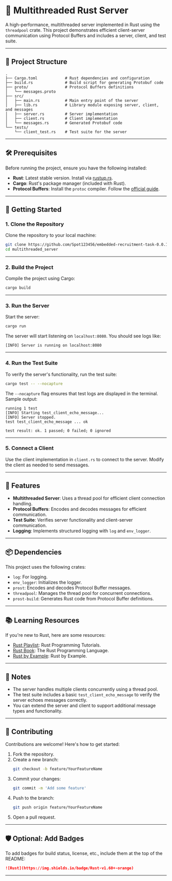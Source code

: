 
# 🚀 Multithreaded Rust Server

A high-performance, multithreaded server implemented in Rust using the `threadpool` crate. This project demonstrates efficient client-server communication using Protocol Buffers and includes a server, client, and test suite.

---

## 📂 Project Structure

```plaintext
.
├── Cargo.toml            # Rust dependencies and configuration
├── build.rs              # Build script for generating Protobuf code
├── proto/                # Protocol Buffers definitions
│   └── messages.proto
├── src/
│   ├── main.rs           # Main entry point of the server
│   ├── lib.rs            # Library module exposing server, client, and messages
│   ├── server.rs         # Server implementation
│   ├── client.rs         # Client implementation
│   └── messages.rs       # Generated Protobuf code
└── tests/
    └── client_test.rs    # Test suite for the server
```

---

## 🛠️ Prerequisites

Before running the project, ensure you have the following installed:

- **Rust**: Latest stable version. Install via [rustup.rs](https://rustup.rs/).
- **Cargo**: Rust's package manager (included with Rust).
- **Protocol Buffers**: Install the `protoc` compiler. Follow the [official guide](https://grpc.io/docs/protoc-installation/).

---

## 🚀 Getting Started

### 1. Clone the Repository

Clone the repository to your local machine:

```bash
git clone https://github.com/Spot123456/embedded-recruitment-task-0.0.1/multithreaded_server.git
cd multithreaded_server
```

---

### 2. Build the Project

Compile the project using Cargo:

```bash
cargo build
```

---

### 3. Run the Server

Start the server:

```bash
cargo run
```

The server will start listening on `localhost:8080`. You should see logs like:

```plaintext
[INFO] Server is running on localhost:8080
```

---

### 4. Run the Test Suite

To verify the server's functionality, run the test suite:

```bash
cargo test -- --nocapture
```

The `--nocapture` flag ensures that test logs are displayed in the terminal. Sample output:

```plaintext
running 1 test
[INFO] Starting test_client_echo_message...
[INFO] Server stopped.
test test_client_echo_message ... ok

test result: ok. 1 passed; 0 failed; 0 ignored
```

---

### 5. Connect a Client

Use the client implementation in `client.rs` to connect to the server. Modify the client as needed to send messages.

---

## 🧩 Features

- **Multithreaded Server**: Uses a thread pool for efficient client connection handling.
- **Protocol Buffers**: Encodes and decodes messages for efficient communication.
- **Test Suite**: Verifies server functionality and client-server communication.
- **Logging**: Implements structured logging with `log` and `env_logger`.

---

## 📦 Dependencies

This project uses the following crates:

- `log`: For logging.
- `env_logger`: Initializes the logger.
- `prost`: Encodes and decodes Protocol Buffer messages.
- `threadpool`: Manages the thread pool for concurrent connections.
- `prost-build`: Generates Rust code from Protocol Buffer definitions.

---

## 📚 Learning Resources

If you're new to Rust, here are some resources:

- [Rust Playlist](https://www.youtube.com/playlist?list=PL5dTjWUk_cPYOPWpUwmOLatvUB9ZwHH7p): Rust Programming Tutorials.
- [Rust Book](https://doc.rust-lang.org/book/): The Rust Programming Language.
- [Rust by Example](https://doc.rust-lang.org/rust-by-example/): Rust by Example.

---

## 📝 Notes

- The server handles multiple clients concurrently using a thread pool.
- The test suite includes a basic `test_client_echo_message` to verify the server echoes messages correctly.
- You can extend the server and client to support additional message types and functionality.

---

## 🙌 Contributing

Contributions are welcome! Here's how to get started:

1. Fork the repository.
2. Create a new branch:
   ```bash
   git checkout -b feature/YourFeatureName
   ```
3. Commit your changes:
   ```bash
   git commit -m 'Add some feature'
   ```
4. Push to the branch:
   ```bash
   git push origin feature/YourFeatureName
   ```
5. Open a pull request.

---

## 🛡️ Optional: Add Badges

To add badges for build status, license, etc., include them at the top of the README:

```markdown
![Rust](https://img.shields.io/badge/Rust-v1.60+-orange)

```

---
